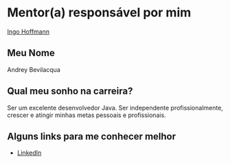 # Mentor(a) responsável por mim

[Ingo Hoffmann](/profiles/mentors/profiles/ingo_hoffmann.md)

## Meu Nome

Andrey Bevilacqua

## Qual meu sonho na carreira?

Ser um excelente desenvolvedor Java. Ser independente profissionalmente, crescer e atingir minhas metas pessoais e profissionais.

## Alguns links para me conhecer melhor

- [LinkedIn](https://br.linkedin.com/in/andreybevilacqua)
